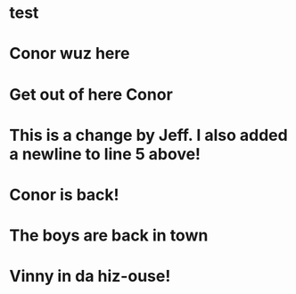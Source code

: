 # test

# Conor wuz here

# Get out of here Conor

# This is a change by Jeff. I also added a newline to line 5 above!

# Conor is back!

# The boys are back in town

# Vinny in da hiz-ouse!
